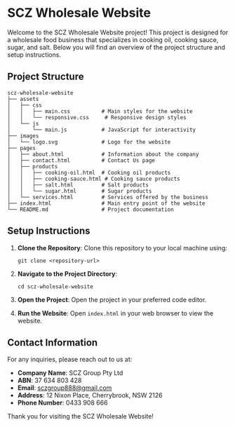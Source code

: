 # SCZ Wholesale Website

Welcome to the SCZ Wholesale Website project! This project is designed for a wholesale food business that specializes in cooking oil, cooking sauce, sugar, and salt. Below you will find an overview of the project structure and setup instructions.

## Project Structure

```
scz-wholesale-website
├── assets
│   ├── css
│   │   ├── main.css          # Main styles for the website
│   │   └── responsive.css     # Responsive design styles
│   └── js
│       └── main.js           # JavaScript for interactivity
├── images
│   └── logo.svg              # Logo for the website
├── pages
│   ├── about.html            # Information about the company
│   ├── contact.html          # Contact Us page
│   ├── products
│   │   ├── cooking-oil.html  # Cooking oil products
│   │   ├── cooking-sauce.html # Cooking sauce products
│   │   ├── salt.html         # Salt products
│   │   └── sugar.html        # Sugar products
│   └── services.html         # Services offered by the business
├── index.html                # Main entry point of the website
└── README.md                 # Project documentation
```

## Setup Instructions

1. **Clone the Repository**: 
   Clone this repository to your local machine using:
   ```
   git clone <repository-url>
   ```

2. **Navigate to the Project Directory**:
   ```
   cd scz-wholesale-website
   ```

3. **Open the Project**:
   Open the project in your preferred code editor.

4. **Run the Website**:
   Open `index.html` in your web browser to view the website.

## Contact Information

For any inquiries, please reach out to us at:

- **Company Name**: SCZ Group Pty Ltd
- **ABN**: 37 634 803 428
- **Email**: sczgroup888@gmail.com
- **Address**: 12 Nixon Place, Cherrybrook, NSW 2126
- **Phone Number**: 0433 908 666

Thank you for visiting the SCZ Wholesale Website!
